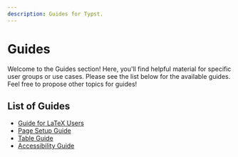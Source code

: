 ```yaml
---
description: Guides for Typst.
---
```


# Guides
Welcome to the Guides section! Here, you'll find helpful material for specific
user groups or use cases. Please see the list below for the available guides.
Feel free to propose other topics for guides!

## List of Guides
- [Guide for LaTeX Users]($guides/for-latex-users)
- [Page Setup Guide]($guides/page-setup)
- [Table Guide]($guides/tables)
- [Accessibility Guide]($guides/accessibility)
